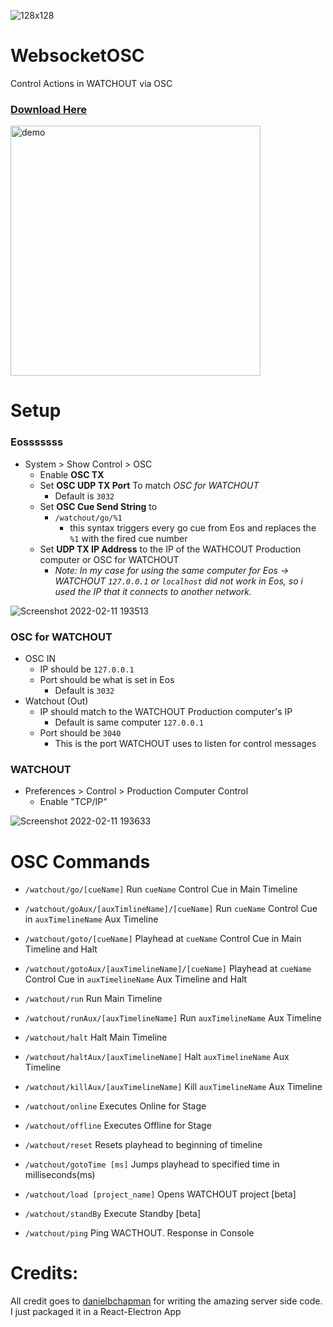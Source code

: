 ![128x128](https://user-images.githubusercontent.com/70780576/153570079-4d8bb354-9993-4eea-ab89-b1d3f2bc3f8c.png)
# WebsocketOSC
Control Actions in WATCHOUT via OSC
### [Download Here](https://github.com/jshea2/OSC-for-WATCHOUT/releases)

<img src="https://user-images.githubusercontent.com/70780576/153570422-1d8da18f-948e-4256-97fa-0d840572951e.png" alt="demo" width="400"/>

# Setup

### Eosssssss

- System > Show Control > OSC
    - Enable **OSC TX**
    - Set **OSC UDP TX Port** To match *OSC for WATCHOUT*
        - Default is `3032`
    - Set **OSC Cue Send String** to 
        - `/watchout/go/%1`
          - this syntax triggers every go cue from Eos and replaces the `%1` with the fired cue number
    - Set **UDP TX IP Address** to the IP of the WATHCOUT Production computer or OSC for WATCHOUT
        - *Note: In my case for using the same computer for Eos -> WATCHOUT `127.0.0.1` or `localhost` did not work in Eos, so i used the IP that it connects to another network.*


![Screenshot 2022-02-11 193513](https://user-images.githubusercontent.com/70780576/153695773-377dbc16-1ba9-440b-a713-7f341e2e1568.png)


### OSC for WATCHOUT

- OSC IN
   - IP should be `127.0.0.1`
   - Port should be what is set in Eos
      - Default is `3032`
 - Watchout (Out)
   - IP should match to the WATCHOUT Production computer's IP
        - Default is same computer `127.0.0.1`
   - Port should be `3040`
      - This is the port WATCHOUT uses to listen for control messages

### WATCHOUT

- Preferences > Control > Production Computer Control
    - Enable "TCP/IP"


![Screenshot 2022-02-11 193633](https://user-images.githubusercontent.com/70780576/153695791-cbbbc9c4-ec8a-4d2c-ac8a-2dde4b505ccf.png)


# OSC Commands

- `/watchout/go/[cueName]` Run `cueName` Control Cue in Main Timeline

- `/watchout/goAux/[auxTimlineName]/[cueName]` Run `cueName` Control Cue in `auxTimelineName` Aux Timeline

- `/watchout/goto/[cueName]`  Playhead at `cueName` Control Cue in Main Timeline and Halt

- `/watchout/gotoAux/[auxTimelineName]/[cueName]` Playhead at `cueName` Control Cue in `auxTimelineName` Aux Timeline and Halt

- `/watchout/run` Run Main Timeline

- `/watchout/runAux/[auxTimelineName]` Run `auxTimelineName` Aux Timeline

- `/watchout/halt` Halt Main Timeline

- `/watchout/haltAux/[auxTimelineName]` Halt `auxTimelineName` Aux Timeline

- `/watchout/killAux/[auxTimelineName]` Kill `auxTimelineName` Aux Timeline

- `/watchout/online` Executes Online for Stage

- `/watchout/offline` Executes Offline for Stage

- `/watchout/reset` Resets playhead to beginning of timeline

- `/watchout/gotoTime [ms]` Jumps playhead to specified time in milliseconds(ms)

- `/watchout/load [project_name]` Opens WATCHOUT project  [beta]

- `/watchout/standBy` Execute Standby   [beta]

- `/watchout/ping` Ping WACTHOUT. Response in Console


# Credits:
All credit goes to [danielbchapman](https://github.com/danielbchapman/osc-watchout) for writing the amazing server side code. I just packaged it in a React-Electron App
